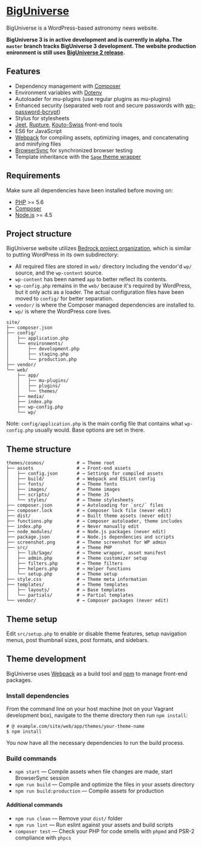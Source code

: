 # [BigUniverse](https://biguniverse.ru/)

BigUniverse is a WordPress-based astronomy news website.

**BigUniverse 3 is in active development and is currently in alpha. The `master` branch tracks BigUniverse 3 development. The website production enironment is still uses [BigUniverse 2 release](https://github.com/rslnk/biguniverse/releases).**

## Features

* Dependency management with [Composer](https://getcomposer.org)
* Environment variables with [Dotenv](https://github.com/vlucas/phpdotenv)
* Autoloader for mu-plugins (use regular plugins as mu-plugins)
* Enhanced security (separated web root and secure passwords with [wp-password-bcrypt](https://github.com/roots/wp-password-bcrypt))
* Stylus for stylesheets
* [Jeet](https://jeet.gs), [Rupture](https://github.com/jescalan/rupture), [Kouto-Swiss](http://kouto-swiss.io/) front-end tools
* ES6 for JavaScript
* [Webpack](https://webpack.github.io/) for compiling assets, optimizing images, and concatenating and minifying files
* [BrowserSync](http://www.browsersync.io/) for synchronized browser testing
* Template inheritance with the [`Sage` theme wrapper](https://roots.io/sage/docs/theme-wrapper/)

## Requirements

Make sure all dependencies have been installed before moving on:

* [PHP](http://php.net/manual/en/install.php) >= 5.6
* [Composer](https://getcomposer.org/download/)
* [Node.js](http://nodejs.org/) >= 4.5

## Project structure

BigUniverse website utilizes [Bedrock project organization](https://github.com/roots/bedrock/wiki/Folder-structure),
which is similar to putting WordPress in its own subdirectory:

-   All required files are stored in `web/` directory including the vendor'd `wp/` source, and the `wp-content` source.
-   `wp-content` has been named `app` to better reflect its contents.
-   `wp-config.php` remains in the `web/` because it's required by WordPress, but it only acts as a loader. The actual configuration files have been moved to `config/` for better separation.
-   `vendor/` is where the Composer managed dependencies are installed to.
-   `wp/` is where the WordPress core lives.

```shell
site/
├── composer.json
├── config/
│   ├── application.php
│   └── environments/
│       ├── development.php
│       ├── staging.php
│       └── production.php
├── vendor/
└── web/
    ├── app/
    │   ├── mu-plugins/
    │   ├── plugins/
    │   └── themes/
    ├── media/
    ├── index.php
    ├── wp-config.php
    └── wp/
```

Note: `config/application.php` is the main config file that contains what
`wp-config.php` usually would. Base options are set in there.

## Theme structure

```shell
themes/cosmos/            # → Theme root
├── assets                # → Front-end assets
│   ├── config.json       # → Settings for compiled assets
│   ├── build/            # → Webpack and ESLint config
│   ├── fonts/            # → Theme fonts
│   ├── images/           # → Theme images
│   ├── scripts/          # → Theme JS
│   └── styles/           # → Theme stylesheets
├── composer.json         # → Autoloading for `src/` files
├── composer.lock         # → Composer lock file (never edit)
├── dist/                 # → Built theme assets (never edit)
├── functions.php         # → Composer autoloader, theme includes
├── index.php             # → Never manually edit
├── node_modules/         # → Node.js packages (never edit)
├── package.json          # → Node.js dependencies and scripts
├── screenshot.png        # → Theme screenshot for WP admin
├── src/                  # → Theme PHP
│   ├── lib/Sage/         # → Theme wrapper, asset manifest
│   ├── admin.php         # → Theme customizer setup
│   ├── filters.php       # → Theme filters
│   ├── helpers.php       # → Helper functions
│   └── setup.php         # → Theme setup
├── style.css             # → Theme meta information
├── templates/            # → Theme templates
│   ├── layouts/          # → Base templates
│   └── partials/         # → Partial templates
└── vendor/               # → Composer packages (never edit)
```

## Theme setup

Edit `src/setup.php` to enable or disable theme features, setup navigation menus, post thumbnail sizes, post formats, and sidebars.

## Theme development

BigUniverse uses [Webpack](https://webpack.github.io/) as a build tool and [npm](https://www.npmjs.com/) to manage front-end packages.

### Install dependencies

From the command line on your host machine (not on your Vagrant development box), navigate to the theme directory then run `npm install`:

```shell
# @ example.com/site/web/app/themes/your-theme-name
$ npm install
```

You now have all the necessary dependencies to run the build process.

### Build commands

* `npm start` — Compile assets when file changes are made, start BrowserSync session
* `npm run build` — Compile and optimize the files in your assets directory
* `npm run build:production` — Compile assets for production

#### Additional commands

* `npm run clean` — Remove your `dist/` folder
* `npm run lint` — Run eslint against your assets and build scripts
* `composer test` — Check your PHP for code smells with `phpmd` and PSR-2 compliance with `phpcs`
